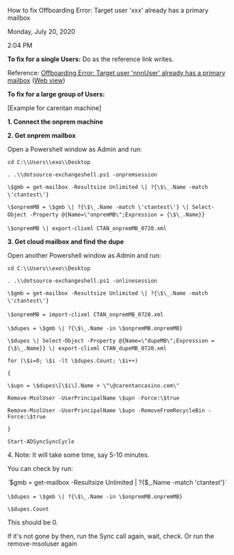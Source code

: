 How to fix Offboarding Error: Target user \'xxx\' already has a primary mailbox

Monday, July 20, 2020

2:04 PM

**To fix for a single Users:** Do as the reference link writes. 

Reference: [Offboarding Error: Target user \'nnnUser\' already has a primary mailbox](onenote:https://microsoft.sharepoint.com/teams/SRELivesite/Shared%20Documents/%20Migration%20Health%20Infra/Migration%20Health%20Infra/Failure%20Management%20-%20SOPs.one#Offboarding%20Error%20Target%20user%20%27nnnUser%27%20already%20has%20a%20primary&section-id=%7B596DF710-FE29-4DC7-BBF7-874255F6E1B0%7D&page-id=%7BF275AB93-0C47-4B8A-BB2E-2619425BB2D6%7D&end)  ([Web view](https://microsoft.sharepoint.com/teams/SRELivesite/_layouts/OneNote.aspx?id=/teams/SRELivesite/Shared%20Documents/%20Migration%20Health%20Infra/Migration%20Health%20Infra&wd=target%28Failure%20Management%20-%20SOPs.one%7c596DF710-FE29-4DC7-BBF7-874255F6E1B0/Offboarding%20Error:%20Target%20user%20%27nnnUser%27%20already%20has%20a%20primary%7cF275AB93-0C47-4B8A-BB2E-2619425BB2D6/%29))

**To fix for a large group of Users:**

[Example for carentan machine\]

**1. Connect the onprem machine**

**2. Get onprem mailbox**

Open a Powershell window as Admin and run:

`cd C:\\Users\\exo\\Desktop`

`. .\\dotsource-exchangeshell.ps1 -onpremsession`

`\$gmb = get-mailbox -Resultsize Unlimited \| ?{\$\_.Name -match \'ctantest\'}` 

`\$onpremMB = \$gmb \| ?{\$\_.Name -match \'ctantest\'} \| Select-Object -Property @{Name=\"onpremMB\";Expression = {\$\_.Name}}` 

`\$onpremMB \| export-clixml CTAN_onpremMB_0720.xml` 

**3. Get cloud mailbox and find the dupe**

Open another Powershell window as Admin and run:

`cd C:\\Users\\exo\\Desktop`

`. .\\dotsource-exchangeshell.ps1 -onlinesession`

`\$gmb = get-mailbox -Resultsize Unlimited \| ?{\$\_.Name -match \'ctantest\'}` 

`\$onpremMB = import-clixml CTAN_onpremMB_0720.xml` 

`\$dupes = \$gmb \| ?{\$\_.Name -in \$onpremMB.onpremMB}` 

`\$dupes \| Select-Object -Property @{Name=\"dupeMB\";Expression = {\$\_.Name}} \| export-clixml CTAN_dupeMB_0720.xml` 

`for (\$i=0; \$i -lt \$dupes.Count; \$i++)`

`{`

`\$upn = \$dupes\[\$i\].Name + \"\@carentancasino.com\"`

`Remove-MsolUser -UserPrincipalName \$upn -Force:\$true`

`Remove-MsolUser -UserPrincipalName \$upn -RemoveFromRecycleBin -Force:\$true`

`}`

`Start-ADSyncSyncCycle`

4\. Note: It will take some time, say 5-10 minutes.

You can check by run:

\`$gmb = get-mailbox -Resultsize Unlimited \| ?{\$\_.Name -match \'ctantest\'}` 

`\$dupes = \$gmb \| ?{\$\_.Name -in \$onpremMB.onpremMB}` 

`\$dupes.Count`

This should be 0.

If it\'s not gone by then, run the Sync call again, wait, check. Or run the remove-msoluser again

 
